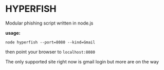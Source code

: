 # HYPERFISH

Modular phishing script written in node.js

**usage:**

`node hyperfish --port=8080 --kind=Gmail`


then point your browser to `localhost:8080`
  
The only supported site right now is gmail login but more are on the way
